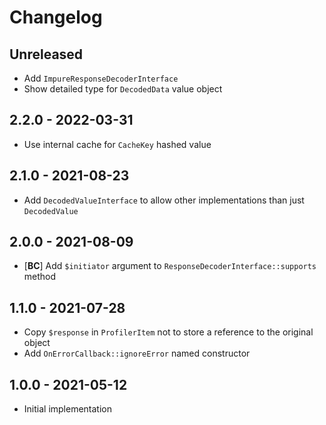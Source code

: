 # Changelog

<!-- There should always be "Unreleased" section at the beginning. -->

## Unreleased
- Add `ImpureResponseDecoderInterface`
- Show detailed type for `DecodedData` value object

## 2.2.0 - 2022-03-31
- Use internal cache for `CacheKey` hashed value

## 2.1.0 - 2021-08-23
- Add `DecodedValueInterface` to allow other implementations than just `DecodedValue`

## 2.0.0 - 2021-08-09
- [**BC**] Add `$initiator` argument to `ResponseDecoderInterface::supports` method

## 1.1.0 - 2021-07-28
- Copy `$response` in `ProfilerItem` not to store a reference to the original object
- Add `OnErrorCallback::ignoreError` named constructor

## 1.0.0 - 2021-05-12
- Initial implementation
